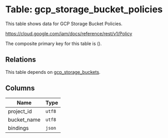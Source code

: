 # Table: gcp_storage_bucket_policies

This table shows data for GCP Storage Bucket Policies.

https://cloud.google.com/iam/docs/reference/rest/v1/Policy

The composite primary key for this table is ().

## Relations

This table depends on [gcp_storage_buckets](gcp_storage_buckets).

## Columns

| Name          | Type          |
| ------------- | ------------- |
|project_id|`utf8`|
|bucket_name|`utf8`|
|bindings|`json`|